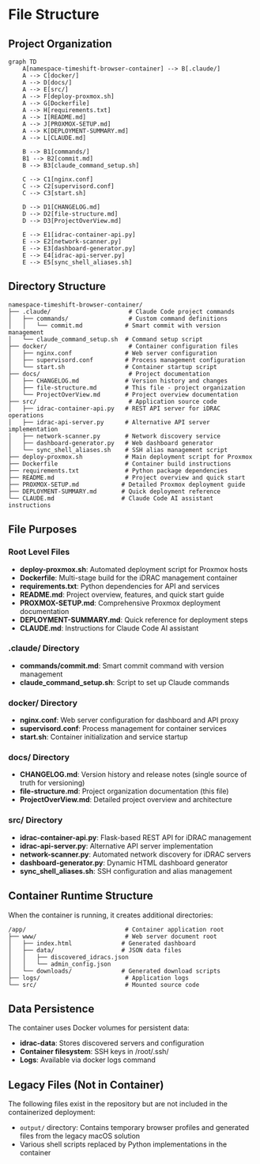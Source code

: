 # File Structure

## Project Organization

```mermaid
graph TD
    A[namespace-timeshift-browser-container] --> B[.claude/]
    A --> C[docker/]
    A --> D[docs/]
    A --> E[src/]
    A --> F[deploy-proxmox.sh]
    A --> G[Dockerfile]
    A --> H[requirements.txt]
    A --> I[README.md]
    A --> J[PROXMOX-SETUP.md]
    A --> K[DEPLOYMENT-SUMMARY.md]
    A --> L[CLAUDE.md]

    B --> B1[commands/]
    B1 --> B2[commit.md]
    B --> B3[claude_command_setup.sh]

    C --> C1[nginx.conf]
    C --> C2[supervisord.conf]
    C --> C3[start.sh]

    D --> D1[CHANGELOG.md]
    D --> D2[file-structure.md]
    D --> D3[ProjectOverView.md]

    E --> E1[idrac-container-api.py]
    E --> E2[network-scanner.py]
    E --> E3[dashboard-generator.py]
    E --> E4[idrac-api-server.py]
    E --> E5[sync_shell_aliases.sh]
```

## Directory Structure

```text
namespace-timeshift-browser-container/
├── .claude/                      # Claude Code project commands
│   ├── commands/                 # Custom command definitions
│   │   └── commit.md            # Smart commit with version management
│   └── claude_command_setup.sh  # Command setup script
├── docker/                       # Container configuration files
│   ├── nginx.conf               # Web server configuration
│   ├── supervisord.conf         # Process management configuration
│   └── start.sh                 # Container startup script
├── docs/                         # Project documentation
│   ├── CHANGELOG.md             # Version history and changes
│   ├── file-structure.md        # This file - project organization
│   └── ProjectOverView.md       # Project overview documentation
├── src/                          # Application source code
│   ├── idrac-container-api.py   # REST API server for iDRAC operations
│   ├── idrac-api-server.py      # Alternative API server implementation
│   ├── network-scanner.py       # Network discovery service
│   ├── dashboard-generator.py   # Web dashboard generator
│   └── sync_shell_aliases.sh    # SSH alias management script
├── deploy-proxmox.sh            # Main deployment script for Proxmox
├── Dockerfile                   # Container build instructions
├── requirements.txt             # Python package dependencies
├── README.md                    # Project overview and quick start
├── PROXMOX-SETUP.md            # Detailed Proxmox deployment guide
├── DEPLOYMENT-SUMMARY.md       # Quick deployment reference
└── CLAUDE.md                   # Claude Code AI assistant instructions
```

## File Purposes

### Root Level Files

- **deploy-proxmox.sh**: Automated deployment script for Proxmox hosts
- **Dockerfile**: Multi-stage build for the iDRAC management container
- **requirements.txt**: Python dependencies for API and services
- **README.md**: Project overview, features, and quick start guide
- **PROXMOX-SETUP.md**: Comprehensive Proxmox deployment documentation
- **DEPLOYMENT-SUMMARY.md**: Quick reference for deployment steps
- **CLAUDE.md**: Instructions for Claude Code AI assistant

### .claude/ Directory

- **commands/commit.md**: Smart commit command with version management
- **claude_command_setup.sh**: Script to set up Claude commands

### docker/ Directory

- **nginx.conf**: Web server configuration for dashboard and API proxy
- **supervisord.conf**: Process management for container services
- **start.sh**: Container initialization and service startup

### docs/ Directory

- **CHANGELOG.md**: Version history and release notes (single source of truth for versioning)
- **file-structure.md**: Project organization documentation (this file)
- **ProjectOverView.md**: Detailed project overview and architecture

### src/ Directory

- **idrac-container-api.py**: Flask-based REST API for iDRAC management
- **idrac-api-server.py**: Alternative API server implementation
- **network-scanner.py**: Automated network discovery for iDRAC servers
- **dashboard-generator.py**: Dynamic HTML dashboard generator
- **sync_shell_aliases.sh**: SSH configuration and alias management

## Container Runtime Structure

When the container is running, it creates additional directories:

```text
/app/                            # Container application root
├── www/                         # Web server document root
│   ├── index.html              # Generated dashboard
│   ├── data/                   # JSON data files
│   │   ├── discovered_idracs.json
│   │   └── admin_config.json
│   └── downloads/              # Generated download scripts
├── logs/                        # Application logs
└── src/                         # Mounted source code
```

## Data Persistence

The container uses Docker volumes for persistent data:

- **idrac-data**: Stores discovered servers and configuration
- **Container filesystem**: SSH keys in /root/.ssh/
- **Logs**: Available via docker logs command

## Legacy Files (Not in Container)

The following files exist in the repository but are not included in the containerized deployment:

- `output/` directory: Contains temporary browser profiles and generated files from the legacy macOS solution
- Various shell scripts replaced by Python implementations in the container

